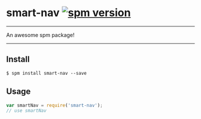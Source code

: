 # smart-nav [![spm version](http://spmjs.io/badge/smart-nav)](http://spmjs.io/package/smart-nav)

---

An awesome spm package!

---

## Install

```
$ spm install smart-nav --save
```

## Usage

```js
var smartNav = require('smart-nav');
// use smartNav
```

